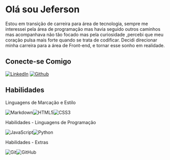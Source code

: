 


# Olá sou Jeferson

Estou em transição de carreira para área de tecnologia,  sempre me interessei pela área de programação mas havia seguido outros caminhos mas acompanhava não tão focado mas pela curiosidade ,percebi que meu coração pulsa mais forte quando se trata de codificar. Decidi direcionar minha carreira para a área de Front-end, e tornar esse sonho em realidade.

## Conecte-se Comigo

[![LinkedIn](https://img.shields.io/badge/LinkedIn-FFF?style=for-the-badge&logo=linkedin&logoColor=blue)](https://www.linkedin.com/in/jeferson-antonio-dos-santos-pedroso-76a1a7161/) [![Github](https://img.shields.io/badge/github-FFF?style=for-the-badge&logo=Github&logoColor=black)](https://github.com/dev-jef)

## Habilidades
 Linguagens de Marcação e Estilo

![Markdown](https://img.shields.io/badge/Markdown-000000?style=for-the-badge&logo=markdown&logoColor=white)![HTML5](https://img.shields.io/badge/HTML5-E34F26?style=for-the-badge&logo=html5&logoColor=white)![CSS3](https://img.shields.io/badge/CSS3-1572B6?style=for-the-badge&logo=css3&logoColor=white)

Habilidades - Linguagens de Programação

![JavaScript](https://img.shields.io/badge/JavaScript-323330?style=for-the-badge&logo=javascript&logoColor=F7DF1E)![Python](https://img.shields.io/badge/Python-FFD43B?style=for-the-badge&logo=python&logoColor=blue)

Habilidades - Extras

![Git](https://img.shields.io/badge/GIT-E44C30?style=for-the-badge&logo=git&logoColor=white)![GitHub](https://img.shields.io/badge/GitHub-100000?style=for-the-badge&logo=github&logoColor=white)



